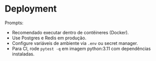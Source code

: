 # Deployment

Prompts:
- Recomendado executar dentro de contêineres (Docker).
- Use Postgres e Redis em produção.
- Configure variáveis de ambiente via `.env` ou secret manager.
- Para CI, rode `pytest -q` em imagem python:3.11 com dependências instaladas.
